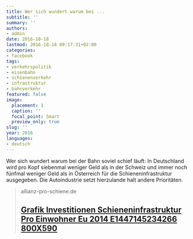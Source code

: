 ```yaml
---
title: Wer sich wundert warum bei ...
subtitle: ''
summary: ''
authors:
- admin
date: 2016-10-18
lastmod: 2016-10-18 09:17:31+02:00
categories:
- facebook
tags:
- verkehrspolitik
- eisenbahn
- schienenverkehr
- infrastruktur
- bahnverkehr
featured: false
image:
  placement: 1
  caption: ''
  focal_point: Smart
  preview_only: true
slug: ''
year: 2016
languages:
- deutsch
---
```


Wer sich wundert warum bei der Bahn soviel schief läuft: In Deutschland wird pro Kopf siebenmal weniger Geld als in der Schweiz und immer noch fünfmal weniger Geld als in Österreich für die Schieneninfrastruktur ausgegeben. Die Autoindustrie setzt hierzulande halt andere Prioritäten.
> allianz-pro-schiene.de
> ## [Grafik Investitionen Schieneninfrastruktur Pro Einwohner Eu 2014 E1447145234266 800X590](https://www.allianz-pro-schiene.de/wp-content/uploads/2015/10/Grafik-Investitionen-Schieneninfrastruktur-Pro-Einwohner-EU-2014-e1447145234266-800x590.jpg)
>